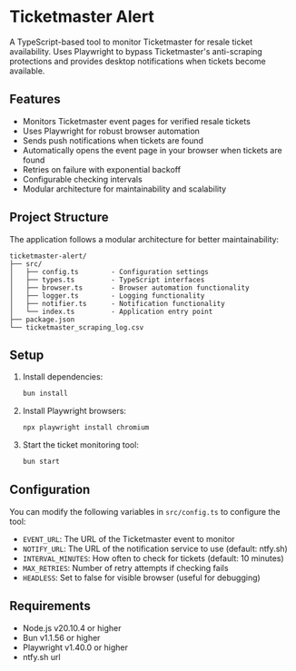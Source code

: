 # Ticketmaster Alert

A TypeScript-based tool to monitor Ticketmaster for resale ticket availability. Uses Playwright to bypass Ticketmaster's anti-scraping protections and provides desktop notifications when tickets become available.

## Features

- Monitors Ticketmaster event pages for verified resale tickets
- Uses Playwright for robust browser automation
- Sends push notifications when tickets are found
- Automatically opens the event page in your browser when tickets are found
- Retries on failure with exponential backoff
- Configurable checking intervals
- Modular architecture for maintainability and scalability

## Project Structure

The application follows a modular architecture for better maintainability:

```
ticketmaster-alert/
├── src/
│   ├── config.ts        - Configuration settings
│   ├── types.ts         - TypeScript interfaces
│   ├── browser.ts       - Browser automation functionality
│   ├── logger.ts        - Logging functionality
│   ├── notifier.ts      - Notification functionality
│   └── index.ts         - Application entry point
├── package.json
└── ticketmaster_scraping_log.csv
```

## Setup

1. Install dependencies:
   ```bash
   bun install
   ```

2. Install Playwright browsers:
   ```bash
   npx playwright install chromium
   ```

3. Start the ticket monitoring tool:
   ```bash
   bun start
   ```

## Configuration

You can modify the following variables in `src/config.ts` to configure the tool:

- `EVENT_URL`: The URL of the Ticketmaster event to monitor
- `NOTIFY_URL`: The URL of the notification service to use (default: ntfy.sh)
- `INTERVAL_MINUTES`: How often to check for tickets (default: 10 minutes)
- `MAX_RETRIES`: Number of retry attempts if checking fails
- `HEADLESS`: Set to false for visible browser (useful for debugging)

## Requirements

- Node.js v20.10.4 or higher
- Bun v1.1.56 or higher
- Playwright v1.40.0 or higher
- ntfy.sh url

